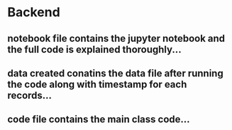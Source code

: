# Backend
## notebook file contains the jupyter notebook and the full code is explained thoroughly...
## data created conatins the data file after running the code along with timestamp for each records...
## code file contains the main class code...
